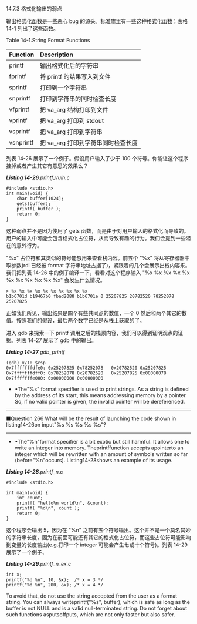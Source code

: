 14.7.3 格式化输出的弱点

输出格式化函数是一些恶心 bug 的源头。标准库里有一些这种格式化函数；表格 14-1 列出了这些函数。

Table 14-1.String Format Functions

| Function | Description |
| :--- | :--- |
| printf | 输出格式化后的字符串 |
| fprintf | 将 printf 的结果写入到文件 |
| sprintf | 打印到一个字符串 |
| snprintf | 打印到字符串的同时检查长度 |
| vfprintf | 把 va\_arg 结构打印到文件 |
| vprintf | 把 va\_arg 打印到 stdout |
| vsprintf | 把 va\_arg 打印到字符串 |
| vsnprintf | 把 va\_arg 打印到字符串同时检查长度 |

列表 14-26 展示了一个例子。假设用户输入了少于 100 个符号。你能让这个程序挂掉或者产生其它有意思的效果么？

_**Listing 14-26**.printf\_vuln.c_

```
#include <stdio.h>
int main(void) {
    char buffer[1024];
    gets(buffer);
    printf( buffer );
    return 0;
}
```

这种弱点并不是因为使用了 gets 函数，而是由于对用户输入的格式化而导致的。用户的输入中可能会包含格式化占位符，从而导致有趣的行为。我们会提到一些潜在的意外行为。

"%x" 占位符和其类似的符号能够用来查看栈内容。前五个 "%x" 将从寄存器器中取参数\(rdi 已经被 format 字符串地址占据了\)，紧跟着的几个会展示出栈内容来。我们把列表 14-26 中的例子编译一下，看看对这个程序输入 "%x %x %x %x %x %x %x %x %x %x %x" 会发生什么情况。

```
> %x %x %x %x %x %x %x %x %x %x
b1b6701d b19467b0 fbad2088 b1b6701e 0 25207825 20782520 78252078 25207825
```

正如我们所见，输出结果是四个有些共同点的数值，一个 0 然后和两个其它的数值。按照我们的假设，最后两个数字已经是从栈上获取的了。

进入 gdb 来探索一下 printf 调用之后的栈顶内容，我们可以得到证明观点的证据。列表 14-27 展示了 gdb 中的输出。

_**Listing 14-27**.gdb\_printf_

```
(gdb) x/10 $rsp
0x7fffffffdfe0: 0x25207825 0x78252078   0x20782520 0x25207825
0x7fffffffdff0: 0x78252078 0x20782520   0x25207825 0x00000078
0x7fffffffe000: 0x00000000 0x00000000
```

* •The"%s" format specifier is used to print strings. As a string is defined by the address of its start, this means addressing memory by a pointer. So, if no valid pointer is given, the invalid pointer will be dereferenced.

---

■Question 266 What will be the result of launching the code shown in listing14-26on input"%s %s %s %s %s"?

---

* •The"%n"format specifier is a bit exotic but still harmful. It allows one to write an integer into memory. Theprintffunction accepts apointerto an integer which will be rewritten with an amount of symbols written so far \(before"%n"occurs\). Listing14-28shows an example of its usage.

_**Listing 14-28**.printf\_n.c_

```
#include <stdio.h>

int main(void) {
    int count;
    printf( "hello%n world\n", &count);
    printf( "%d\n", count );
    return 0;
}
```

这个程序会输出 5，因为在 "%n" 之前有五个符号输出。这个并不是一个莫名其妙的字符串长度，因为在前面可能还有其它的格式化占位符，而这些占位符可能影响到变量的长度输出\(e.g.打印一个 integer 可能会产生七或十个符号\)。列表 14-29 展示了一个例子、

_**Listing 14-29**.printf\_n\_ex.c_

```
int x;
printf("%d %n", 10, &x);  /* x = 3 */
printf("%d %n", 200, &x); /* x = 4 */
```

To avoid that, do not use the string accepted from the user as a format string. You can always writeprintf\("%s", buffer\), which is safe as long as the buffer is not NULL and is a valid null-terminated string. Do not forget about such functions asputsoffputs, which are not only faster but also safer.


